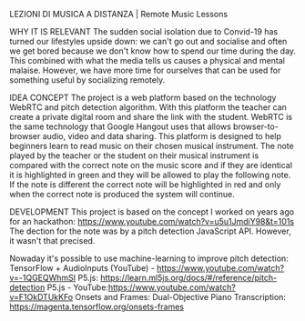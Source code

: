 LEZIONI DI MUSICA A DISTANZA | Remote Music Lessons


WHY IT IS RELEVANT
The sudden social isolation due to Convid-19 has turned our lifestyles upside down: we can't go out and socialise and often we get bored because we don't know how to spend our time during the day. This combined with what the media tells us causes a physical and mental malaise. However, we have more time for ourselves that can be used for something useful by socializing remotely.

IDEA CONCEPT
The project is a web platform based on the technology WebRTC and pitch detection algorithm. With this platform the teacher can create a private digital room and share the link with the student. WebRTC is the same technology that Google Hangout uses that allows browser-to-browser audio, video and data sharing. 
This platform is designed to help beginners learn to read music on their chosen musical instrument. The note played by the teacher or the student on their musical instrument is compared with the correct note on the music score and if they are identical it is highlighted in green and they will be allowed to play the following note. If the note is different the correct note will be highlighted in red and only when the correct note is produced the system will continue.

DEVELOPMENT
This project is based on the concept I worked on years ago for an hackathon: https://www.youtube.com/watch?v=u5u1JmdiY98&t=101s
The dection for the note was by a pitch detection JavaScript API. However, it wasn't that precised.

Nowaday it's possible to use machine-learning to improve pitch detection:
TensorFlow + AudioInputs (YouTube) - https://www.youtube.com/watch?v=-1QGEQWhmSI
P5.js: https://learn.ml5js.org/docs/#/reference/pitch-detection
P5.js - YouTube:https://www.youtube.com/watch?v=F1OkDTUkKFo
Onsets and Frames: Dual-Objective Piano Transcription: https://magenta.tensorflow.org/onsets-frames
